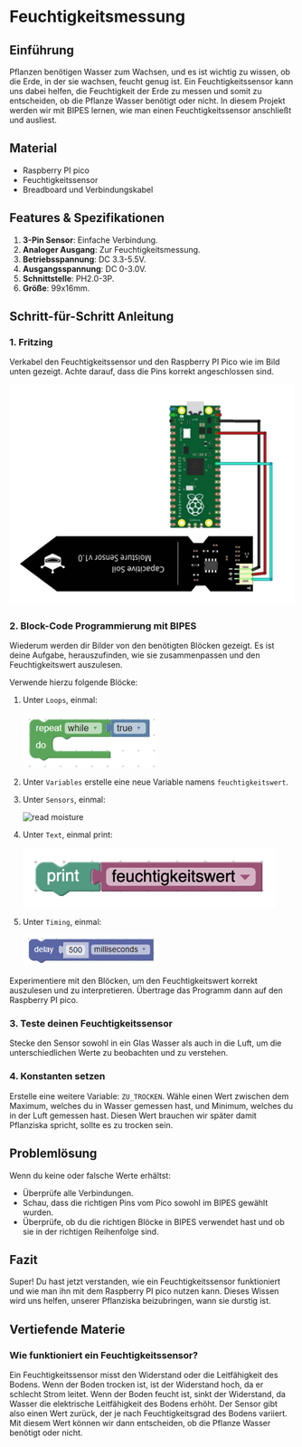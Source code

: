 # Feuchtigkeitsmessung

## Einführung

Pflanzen benötigen Wasser zum Wachsen, und es ist wichtig zu wissen, ob die Erde, in der sie wachsen, feucht genug ist. Ein Feuchtigkeitssensor kann uns dabei helfen, die Feuchtigkeit der Erde zu messen und somit zu entscheiden, ob die Pflanze Wasser benötigt oder nicht. In diesem Projekt werden wir mit BIPES lernen, wie man einen Feuchtigkeitssensor anschließt und ausliest.

## Material

- Raspberry PI pico
- Feuchtigkeitssensor
- Breadboard und Verbindungskabel

## Features & Spezifikationen

1. **3-Pin Sensor**: Einfache Verbindung.
2. **Analoger Ausgang**: Zur Feuchtigkeitsmessung.
3. **Betriebsspannung**: DC 3.3-5.5V.
4. **Ausgangsspannung**: DC 0-3.0V.
5. **Schnittstelle**: PH2.0-3P.
6. **Größe**: 99x16mm.

## Schritt-für-Schritt Anleitung

### 1. Fritzing

Verkabel den Feuchtigkeitssensor und den Raspberry PI Pico wie im Bild unten gezeigt. Achte darauf, dass die Pins korrekt angeschlossen sind.

![moisture fritzing](./pics/moisture_fritzing.png)

### 2. Block-Code Programmierung mit BIPES

Wiederum werden dir Bilder von den benötigten Blöcken gezeigt. Es ist deine Aufgabe, herauszufinden, wie sie zusammenpassen und den Feuchtigkeitswert auszulesen.

Verwende hierzu folgende Blöcke:

1. Unter `Loops`, einmal:

    ![forever block](./pics/forever_loop.png)

2. Unter `Variables` erstelle eine neue Variable namens `feuchtigkeitswert`.

3. Unter `Sensors`, einmal:

    ![read moisture](./pics/read_moisture.png)

4. Unter `Text`, einmal print:

    ![print moisture value](./pics/print_moisture.png)

5. Unter `Timing`, einmal:

    ![Delay](./pics/delay.png)

Experimentiere mit den Blöcken, um den Feuchtigkeitswert korrekt auszulesen und zu interpretieren. Übertrage das Programm dann auf den Raspberry PI pico.

### 3. Teste deinen Feuchtigkeitssensor

Stecke den Sensor sowohl in ein Glas Wasser als auch in die Luft, um die unterschiedlichen Werte zu beobachten und zu verstehen.

### 4. Konstanten setzen

Erstelle eine weitere Variable: `ZU_TROCKEN`. Wähle einen Wert zwischen dem Maximum, welches du in Wasser gemessen hast, und Minimum, welches du in der Luft gemessen hast. Diesen Wert brauchen wir später damit Pflanziska spricht, sollte es zu trocken sein.

## Problemlösung

Wenn du keine oder falsche Werte erhältst:

- Überprüfe alle Verbindungen.
- Schau, dass die richtigen Pins vom Pico sowohl im BIPES gewählt wurden.
- Überprüfe, ob du die richtigen Blöcke in BIPES verwendet hast und ob sie in der richtigen Reihenfolge sind.

## Fazit

Super! Du hast jetzt verstanden, wie ein Feuchtigkeitssensor funktioniert und wie man ihn mit dem Raspberry PI pico nutzen kann. Dieses Wissen wird uns helfen, unserer Pflanziska beizubringen, wann sie durstig ist.

## Vertiefende Materie

### Wie funktioniert ein Feuchtigkeitssensor?

Ein Feuchtigkeitssensor misst den Widerstand oder die Leitfähigkeit des Bodens. Wenn der Boden trocken ist, ist der Widerstand hoch, da er schlecht Strom leitet. Wenn der Boden feucht ist, sinkt der Widerstand, da Wasser die elektrische Leitfähigkeit des Bodens erhöht. Der Sensor gibt also einen Wert zurück, der je nach Feuchtigkeitsgrad des Bodens variiert. Mit diesem Wert können wir dann entscheiden, ob die Pflanze Wasser benötigt oder nicht.
